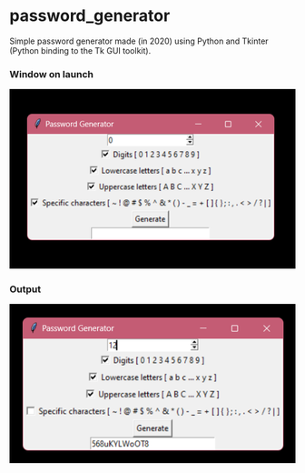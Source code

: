 # password_generator
Simple password generator made (in 2020) using Python and Tkinter (Python binding to the Tk GUI toolkit).

### Window on launch
![](./markdownImages/window.png)

### Output
![](./markdownImages/output.png)